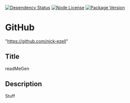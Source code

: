 
[![Dependency Status](https://img.shields.io/nick/nick-ezell/readMeGen)](https://github.com/nick-ezell/readMeGen)
[![Node License](https://img.shields.io/npm/l/axios)](https://github.com/nick-ezell/readMeGen)
[![Package Version](https://img.shields.io/github/package-json/v/nick-ezell/readMeGen)](https://github.com/nick-ezell/readMeGen)
        
# GitHub
"https://github.com/nick-ezell"
        
## Title
readMeGen
        
## Description
Stuff